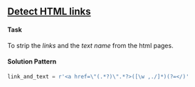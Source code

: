 ## [Detect HTML links](https://www.hackerrank.com/challenges/detect-html-links/problem)

#### Task

To strip the *links*  and the *text name* from the html pages.

#### Solution Pattern

```python
link_and_text = r'<a href=\"(.*?)\".*?>([\w ,./]*)(?=</)'
```